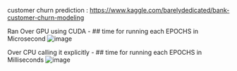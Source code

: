 customer churn prediction : https://www.kaggle.com/barelydedicated/bank-customer-churn-modeling

Ran Over GPU using CUDA - ## time for running each EPOCHS in Microsecond
![image](https://github.com/yash733/Customer-Churn-Prediction-Using-ANN/assets/100533686/bbb2d1f1-071c-40ec-ae02-27367d5709f2)

Over CPU calling it explicitly - ## time for running each EPOCHS in Milliseconds
![image](https://github.com/yash733/Customer-Churn-Prediction-Using-ANN/assets/100533686/1bceba0f-40fb-4e0c-ba2e-d2543836d922)
